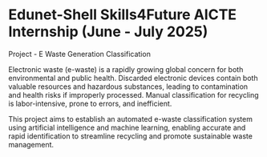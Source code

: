# Edunet-Shell Skills4Future AICTE Internship (June - July 2025)
Project - E Waste Generation Classification

Electronic waste (e-waste) is a rapidly growing global concern for both environmental
and public health. Discarded electronic devices contain both valuable resources and
hazardous substances, leading to contamination and health risks if improperly
processed. Manual classification for recycling is labor-intensive, prone to errors, and
inefficient. 

This project aims to establish an automated e-waste classification system
using artificial intelligence and machine learning, enabling accurate and rapid
identification to streamline recycling and promote sustainable waste management.
